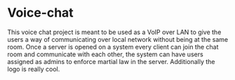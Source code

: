 # Voice-chat
This voice chat project is meant to be used as a VoIP over LAN to give the users a way of communicating over local network without being at the same room.
Once a server is opened on a system every client can join the chat room and communicate with each other, the system can have users assigned as admins to enforce martial law in the server.
Additionally the logo is really cool.
